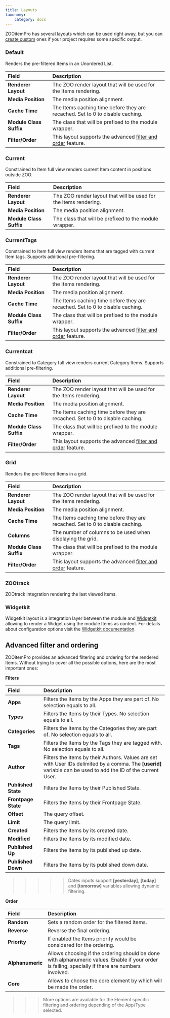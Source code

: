 ```yaml
---
title: Layouts
taxonomy:
    category: docs
---
```


ZOOitemPro has several layouts which can be used right away, but you can [create custom](/extensions/zooitempro/advanced/customizations#custom-layouts) ones if your project requires some specific output.

### Default

Renders the pre-filtered Items in an Unordered List.

| Field       | Description |
| :---------- | :---------- |
| **Renderer Layout** | The ZOO render layout that will be used for the Items rendering. |
| **Media Position** | The media position alignment. |
| **Cache Time** | The Items caching time before they are recached. Set to 0 to disable caching. |
| **Module Class Suffix** | The class that will be prefixed to the module wrapper. |
| **Filter/Order** | This layout supports the advanced [filter and order](#advanced-filter-and-ordering) feature. |

### Current

Constrained to Item full view renders current Item content in positions outside ZOO.

| Field       | Description |
| :---------- | :---------- |
| **Renderer Layout** | The ZOO render layout that will be used for the Items rendering. |
| **Media Position** | The media position alignment. |
| **Module Class Suffix** | The class that will be prefixed to the module wrapper. |

### CurrentTags

Constrained to Item full view renders Items that are tagged with current Item tags. Supports additional pre-filtering.

| Field       | Description |
| :---------- | :---------- |
| **Renderer Layout** | The ZOO render layout that will be used for the Items rendering. |
| **Media Position** | The media position alignment. |
| **Cache Time** | The Items caching time before they are recached. Set to 0 to disable caching. |
| **Module Class Suffix** | The class that will be prefixed to the module wrapper. |
| **Filter/Order** | This layout supports the advanced [filter and order](#advanced-filter-and-ordering) feature. |

### Currentcat

Constrained to Category full view renders current Category Items. Supports additional pre-filtering.

| Field       | Description |
| :---------- | :---------- |
| **Renderer Layout** | The ZOO render layout that will be used for the Items rendering. |
| **Media Position** | The media position alignment. |
| **Cache Time** | The Items caching time before they are recached. Set to 0 to disable caching. |
| **Module Class Suffix** | The class that will be prefixed to the module wrapper. |
| **Filter/Order** | This layout supports the advanced [filter and order](#advanced-filter-and-ordering) feature. |

### Grid

Renders the pre-filtered Items in a grid.

| Field       | Description |
| :---------- | :---------- |
| **Renderer Layout** | The ZOO render layout that will be used for the Items rendering. |
| **Media Position** | The media position alignment. |
| **Cache Time** | The Items caching time before they are recached. Set to 0 to disable caching. |
| **Columns** | The number of columns to be used when displaying the grid. |
| **Module Class Suffix** | The class that will be prefixed to the module wrapper. |
| **Filter/Order** | This layout supports the advanced [filter and order](#advanced-filter-and-ordering) feature. |

### ZOOtrack

ZOOtrack integration rendering the last viewed items.

### Widgetkit

Widgetkit layout is a integration layer between the module and [Widgetkit](http://yootheme.com/widgetkit) allowing to render a Widget using the module Items as content. For details about configuration options visit the [Widgetkit documentation](http://yootheme.com/widgetkit/documentation).

## Advanced filter and ordering

ZOOitemPro provides an advanced filtering and ordering for the rendered Items. Without trying to cover all the possible options, here are the most important ones:

**Filters**

| Field       | Description |
| :---------- | :---------- |
| **Apps** | Filters the Items by the Apps they are part of. No selection equals to all. |
| **Types** | Filters the Items by their Types. No selection equals to all. |
| **Categories** | Filters the Items by the Categories they are part of. No selection equals to all. |
| **Tags** | Filters the Items by the Tags they are tagged with. No selection equals to all. |
| **Author** | Filters the Items by their Authors. Values are set with User IDs delimited by a comma. The **[userid]** variable can be used to add the ID of the current User. |
| **Published State** | Filters the Items by their Published State. |
| **Frontpage State** | Filters the Items by their Frontpage State. |
| **Offset** | The query offset. |
| **Limit** | The query limit. |
| **Created** | Filters the Items by its created date. |
| **Modified** | Filters the Items by its modified date. |
| **Published Up** | Filters the Items by its published up date. |
| **Published Down** | Filters the Items by its published down date. |

>>>>> Dates inputs support **[yesterday]**, **[today]** and **[tomorrow]** variables allowing dynamic filtering.

**Order**

| Field       | Description |
| :---------- | :---------- |
| **Random** | Sets a random order for the filtered items. |
| **Reverse** | Reverse the final ordering. |
| **Priority** | If enabled the Items priority would be considered for the ordering. |
| **Alphanumeric** | Allows choosing if the ordering should be done with alphanumeric values. Enable if your order is failing, specially if there are numbers involved. |
| **Core** | Allows to choose the core element by which will be made the order. |

>>> More options are available for the Element specific filtering and ordering depending of the App/Type selected.
